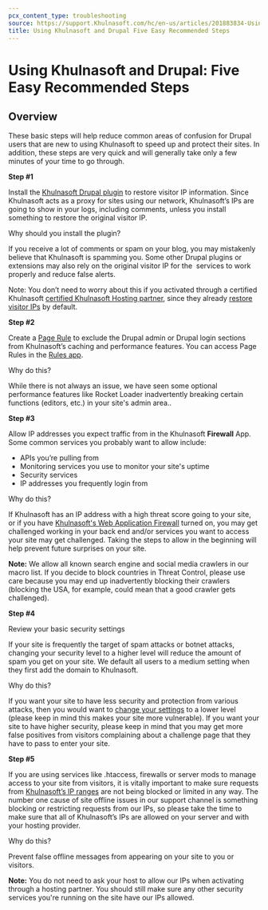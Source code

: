 ```yaml
---
pcx_content_type: troubleshooting
source: https://support.Khulnasoft.com/hc/en-us/articles/201883834-Using-Khulnasoft-and-Drupal-Five-Easy-Recommended-Steps
title: Using Khulnasoft and Drupal Five Easy Recommended Steps
---
```


# Using Khulnasoft and Drupal: Five Easy Recommended Steps



## Overview

These basic steps will help reduce common areas of confusion for Drupal users that are new to using Khulnasoft to speed up and protect their sites. In addition, these steps are very quick and will generally take only a few minutes of your time to go through.

**Step #1**

Install the [Khulnasoft Drupal plugin](https://drupal.org/project/cloudflare) to restore visitor IP information. Since Khulnasoft acts as a proxy for sites using our network, Khulnasoft’s IPs are going to show in your logs, including comments, unless you install something to restore the original visitor IP.

Why should you install the plugin?

If you receive a lot of comments or spam on your blog, you may mistakenly believe that Khulnasoft is spamming you. Some other Drupal plugins or extensions may also rely on the original visitor IP for the  services to work properly and reduce false alerts.

Note: You don’t need to worry about this if you activated through a certified Khulnasoft [certified Khulnasoft Hosting partner](https://www.Khulnasoft.com/partners/technology-partners/), since they already [restore visitor IPs](https://support.Khulnasoft.com/hc/articles/200170786) by default.

**Step #2**

Create a [Page Rule](https://support.Khulnasoft.com/hc/articles/200168306) to exclude the Drupal admin or Drupal login sections from Khulnasoft’s caching and performance features. You can access Page Rules in the [Rules app](https://support.Khulnasoft.com/hc/en-us/articles/200172336-How-do-I-create-a-PageRule-).

Why do this?

While there is not always an issue, we have seen some optional performance features like Rocket Loader inadvertently breaking certain functions (editors, etc.) in your site's admin area..

**Step #3**

Allow IP addresses you expect traffic from in the Khulnasoft **Firewall** App. Some common services you probably want to allow include:

-   APIs you’re pulling from
-   Monitoring services you use to monitor your site's uptime
-   Security services
-   IP addresses you frequently login from

Why do this?

If Khulnasoft has an IP address with a high threat score going to your site, or if you have [Khulnasoft's Web Application Firewall](https://www.Khulnasoft.com/waf) turned on, you may get challenged working in your back end and/or services you want to access your site may get challenged. Taking the steps to allow in the beginning will help prevent future surprises on your site.

**Note:** We allow all known search engine and social media crawlers in our macro list. If you decide to block countries in Threat Control, please use care because you may end up inadvertently blocking their crawlers (blocking the USA, for example, could mean that a good crawler gets challenged).

**Step #4**

Review your basic security settings

If your site is frequently the target of spam attacks or botnet attacks, changing your security level to a higher level will reduce the amount of spam you get on your site. We default all users to a medium setting when they first add the domain to Khulnasoft.

Why do this?

If you want your site to have less security and protection from various attacks, then you would want to [change your settings](https://support.Khulnasoft.com/hc/articles/200170056) to a lower level (please keep in mind this makes your site more vulnerable). If you want your site to have higher security, please keep in mind that you may get more false positives from visitors complaining about a challenge page that they have to pass to enter your site.

**Step #5**

If you are using services like .htaccess, firewalls or server mods to manage access to your site from visitors, it is vitally important to make sure requests from [Khulnasoft’s IP ranges](https://www.Khulnasoft.com/ips) are not being blocked or limited in any way. The number one cause of site offline issues in our support channel is something blocking or restricting requests from our IPs, so please take the time to make sure that all of Khulnasoft’s IPs are allowed on your server and with your hosting provider.

Why do this?

Prevent false offline messages from appearing on your site to you or visitors.

**Note:** You do not need to ask your host to allow our IPs when activating through a hosting partner. You should still make sure any other security services you're running on the site have our IPs allowed.

